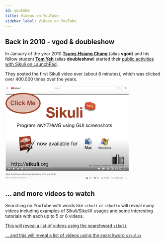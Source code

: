 ```yaml
---
id: youtube
title: Videos on YouTube
sidebar_label: Videos on YouTube
---
```


## Back in 2010 - vgod & doubleshow

In January of the year 2010 **[Tsung-Hsiang Chang](https://launchpad.net/~vgod)** (alias **vgod**) and his fellow student **[Tom Yeh](https://launchpad.net/~sikuli-driver)** (alias **doubleshow**) started their [public activities with Sikuli on LaunchPad](https://launchpad.net/~sikuli-driver).

They posted the first Sikuli video ever (about 6 minutes), which was clicked over 400.000 times over the years.

[![Everything Is AWESOME](/img/video-sikuli-1.png)](https://www.youtube.com/watch?v=FxDOlhysFcM)

## ... and more videos to watch

Searching on YouTube with words like `sikuli` or `sikulix` will reveal many videos including examples of Sikuli/SikuliX usages and some interesting tutorials with each up to 5 or 6 videos.

[This will reveal a list of videos using the searchword `sikuli`](https://www.youtube.com/results?search_query=sikuli)

[... and this will reveal a list of videos using the searchword `sikulix`](https://www.youtube.com/results?search_query=sikulix)






